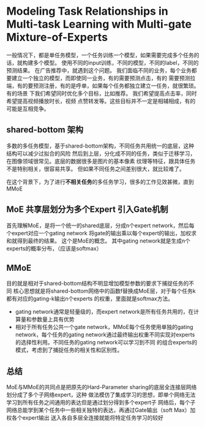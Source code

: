 # Modeling Task Relationships in Multi-task Learning with Multi-gate Mixture-of-Experts

一般情况下，都是单任务模型，一个任务训练一个模型，如果需要完成多个任务的话，就构建多个模型。
使用不同的input训练，不同的模型，不同的label，不同的预测结果。 在广告推荐中，就遇到这个问题。
我们面临不同的业务，每个业务都要建立一个独立的模型，而即使同一业务，有的需要预测点击，有的
需要预测拉端，有的要预测注册，有的是呼单，如果每个任务都独立建立一任务，就很繁琐。有的场景
下我们希望同时优化多个目标，比如推荐。 我们希望提高点击率，同时希望提高视频播放时长，视频
点赞转发等。这些目标并不一定是相辅相成，有的可能是互相竞争。

## shared-bottom 架构
多数的多任务模型，基于shared-bottom架构，不同任务共用统一的底层，这种结构可以减少过拟合的风险
然后到上层，分化成不同的任务，类似于迁移学习，在图像领域很常见。底层的数据很多是图片的基本像素
纹理等特征，跟具体任务不是特别相关，很容易共享。 但如果不同任务之间差别很大，就比较难了。

在这个背景下，为了进行**不相关任务**的多任务学习，很多的工作见效甚微，直到MMoE

## MoE 共享层划分为多个Expert 引入Gate机制
首先理解MoE，是将一个统一的shared底层，分成n个expert network，然后每个expert对应一个gating network
将gate的输出乘以每个expert的输出，加权求和就得到最终的结果。 这个是MoE的概念。
其中gating network就是生成n个experts的概率分布，（应该是softmax）

## MMoE
目的就是相对于shared-bottom结构不明显增加模型参数的要求下捕捉任务的不同
核心思想就是将shared-bottom网络中的函数f替换成MoE层，对于每个任务k都有对应的gating-k输出n个experts
的权重，里面就是softmax方法。 
- gating network通常是轻量级的，而expert network是所有任务共用的，在计算量和参数量上具有优势
- 相对于所有任务公共一个gate network，MMoE每个任务使用单独的gating network，每个任务的gating 
network通过最终输出权重不同实现对experts的选择性利用。不同任务的gating network可以学习到不同
的组合experts的模式，考虑到了捕捉任务的相关性和区别性。

## 总结
MoE与MMoE的共同点是把原先的Hard-Parameter sharing的底层全连接层网络划分成了多个子网络expert，这种
做法模仿了集成学习的思想，即单个网络无法学习到所有任务之间通用的表达但是通过划分得到多个expert子
网络后，每个子网络总能学到某个任务中一些相关独特的表达，再通过Gate输出（soft Max）加权各个expert输出
送入各自多层全连接就能将特定任务学习的较好 
